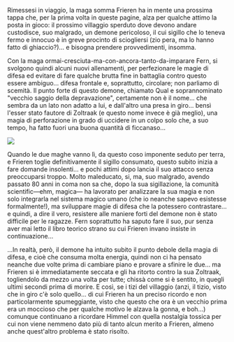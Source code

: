 <!--t Frieren - Capitolo 5 t-->
<!--d Rimessesi in viaggio, la maga somma Frieren ha in mente una prossima tappa che, per la prima volta in queste pagine, alza per qualche attimo la posta... d-->
<!--tag Random tag-->

Rimessesi in viaggio, la maga somma Frieren ha in mente una prossima tappa che, per la prima volta in queste pagine, alza per qualche attimo la posta in gioco: il prossimo villaggio sperduto dove devono andare custodisce, suo malgrado, un demone pericoloso, il cui sigillo che lo teneva fermo e innocuo è in greve procinto di sciogliersi (zio pera, ma lo hanno fatto di ghiaccio?)... e bisogna prendere provvedimenti, insomma.

Con la maga ormai-cresciuta-ma-con-ancora-tanto-da-imparare Fern, si svolgono quindi alcuni nuovi allenamenti, per perfezionare le magie di difesa ed evitare di fare qualche brutta fine in battaglia contro questo essere ambiguo... difesa frontale e, soprattutto, circolare; non parliamo di scemità. Il punto forte di questo demone, chiamato Qual e soprannominato "vecchio saggio della depravazione", certamente non è il nome... che sembra da un lato non adatto a lui, e dall'altro una presa in giro... bensì l'esser stato fautore di Zoltraak (e questo nome invece è già meglio), una magia di perforazione in grado di uccidere in un colpo solo che, a suo tempo, ha fatto fuori una buona quantità di ficcanaso...

![](https://stuff.octt.eu.org/content/images/20251007212354-IMG_20251007_202959-01.jpeg)

Quando le due maghe vanno lì, da questo coso imponente seduto per terra, e Frieren toglie definitivamente il sigillo consumato, questo subito inizia a fare domande insolenti... e pochi attimi dopo lancia il suo attacco senza preoccuparsi troppo. Molto maleducato, si, ma, suo malgrado, avendo passato 80 anni in coma non sa che, dopo la sua sigillazione, la comunità scientific—ehm, magica— ha lavorato per analizzare la sua magia e non solo integrarla nel sistema magico umano (che io neanche sapevo esistesse formalmente!), ma sviluppare magie di difesa che la potessero contrastare... e quindi, a dire il vero, resistere alle maniere forti del demone non è stato difficile per le ragazze. Fern soprattutto ha saputo fare il suo, pur senza aver mai letto il libro teorico strano su cui Frieren invano insiste in continuazione...

...In realtà, però, il demone ha intuito subito il punto debole della magia di difesa, e cioè che consuma molta energia, quindi non ci ha pensato neanche due volte prima di cambiare piano e provare a sfinire le due... ma Frieren si è immediatamente seccata e gli ha ritorto contro la sua Zoltraak, togliendolo da mezzo una volta per tutte; chissà come si è sentito, in quegli ultimi secondi prima di morire. E così, se i tizi del villaggio (anzi, il tizio, visto che in giro c'è solo quello... di cui Frieren ha un preciso ricordo e non particolarmente spumeggiante, visto che questo che ora è un vecchio prima era un moccioso che per qualche motivo le alzava la gonna, e boh...) comunque continuano a ricordare Himmel con quella nostalgia tossica per cui non viene nemmeno dato più di tanto alcun merito a Frieren, almeno anche quest'altro problema è stato risolto.